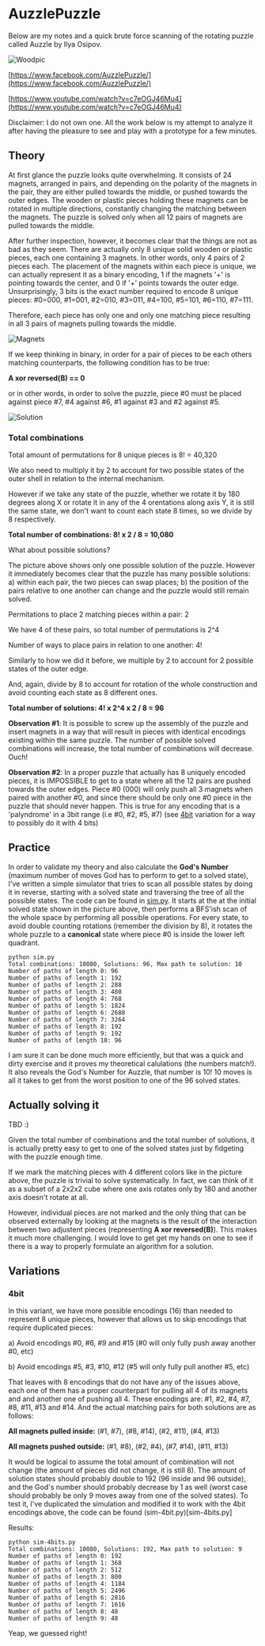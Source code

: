 # AuzzlePuzzle
Below are my notes and a quick brute force scanning of the rotating puzzle called Auzzle by Ilya Osipov.

![Woodpic](woodpic.png)

[https://www.facebook.com/AuzzlePuzzle/](https://www.facebook.com/AuzzlePuzzle/)

[https://www.youtube.com/watch?v=c7eOGJ46Mu4](https://www.youtube.com/watch?v=c7eOGJ46Mu4)

Disclaimer: I do not own one. All the work below is my attempt to analyze it after having the pleasure to see and play with a prototype for a few minutes.

## Theory
At first glance the puzzle looks quite overwhelming. It consists of 24 magnets, arranged in pairs, and depending on the polarity of the magnets in the pair, they are either pulled towards the middle, or pushed towards the outer edges. The wooden or plastic pieces holding these magnets can be rotated in multiple directions, constantly changing the matching between the magnets. The puzzle is solved only when all 12 pairs of magnets are pulled towards the middle.

After further inspection, however, it becomes clear that the things are not as bad as they seem. There are actually only 8 unique solid wooden or plastic pieces, each one containing 3 magnets. In other words, only 4 pairs of 2 pieces each. The placement of the magnets within each piece is unique, we can actually represent it as a binary encoding, 1 if the magnets '+' is pointing towards the center, and 0 if '+' points towards the outer edge. Unsurprisingly, 3 bits is the exact number required to encode 8 unique pieces: #0=000, #1=001, #2=010, #3=011, #4=100, #5=101, #6=110, #7=111.

Therefore, each piece has only one and only one matching piece resulting in all 3 pairs of magnets pulling towards the middle.

![Magnets](magnets.jpg)

If we keep thinking in binary, in order for a pair of pieces to be each others matching counterparts, the following condition has to be true:

**A xor reversed(B) == 0**

or in other words, in order to solve the puzzle, piece #0 must be placed against piece #7, #4 against #6, #1 against #3 and #2 against #5.

![Solution](solution.jpg)

### Total combinations

Total amount of permutations for 8 unique pieces is 8! = 40,320

We also need to multiply it by 2 to account for two possible states of the outer shell in relation to the internal mechanism.

However if we take any state of the puzzle, whether we rotate it by 180 degrees along X or rotate it in any of the 4 orentations along axis Y, it is still the same state, we don't want to count each state 8 times, so we divide by 8 respectively.

**Total number of combinations: 8! x 2 / 8 = 10,080**

What about possible solutions?

The picture above shows only one possible solution of the puzzle. However it immediately becomes clear that the puzzle has many possible solutions: a) within each pair, the two pieces can swap places; b) the position of the pairs relative to one another can change and the puzzle would still remain solved. 

Permitations to place 2 matching pieces within a pair: 2

We have 4 of these pairs, so total number of permutations is 2^4

Number of ways to place pairs in relation to one another: 4!

Similarly to how we did it before, we multiple by 2 to account for 2 possible states of the outer edge.

And, again, divide by 8 to account for rotation of the whole construction and avoid counting each state as 8 different ones.

**Total number of solutions: 4! x 2^4 x 2 / 8 = 96**

**Observation #1**: It is possible to screw up the assembly of the puzzle and insert magnets in a way that will result in pieces with identical encodings existing within the same puzzle. The number of possible solved combinations will increase, the total number of combinations will decrease. Ouch!

**Observation #2**: In a proper puzzle that actually has 8 uniquely encoded pieces, it is IMPOSSIBLE to get to a state where all the 12 pairs are pushed towards the outer edges. Piece #0 (000) will only push all 3 magnets when paired with another #0, and since there should be only one #0 piece in the puzzle that should never happen. This is true for any encoding that is a 'palyndrome' in a 3bit range (i.e #0, #2, #5, #7) (see [4bit](#4bit) variation for a way to possibly do it with 4 bits)

## Practice

In order to validate my theory and also calculate the **God's Number** (maximum number of moves God has to perform to get to a solved state), I've written a simple simulator that tries to scan all possible states by doing it in reverse, starting with a solved state and traversing the tree of all the possible states. The code can be found in [sim.py](sim.py). It starts at the at the initial solved state shown in the picture above, then performs a BFS'ish scan of the whole space by performing all possible operations. For every state, to avoid double counting rotations (remember the division by 8), it rotates the whole puzzle to a **canonical** state where piece #0 is inside the lower left quadrant. 

```
python sim.py
Total combinations: 10080, Solutions: 96, Max path to solution: 10
Number of paths of length 0: 96
Number of paths of length 1: 192
Number of paths of length 2: 288
Number of paths of length 3: 480
Number of paths of length 4: 768
Number of paths of length 5: 1824
Number of paths of length 6: 2688
Number of paths of length 7: 3264
Number of paths of length 8: 192
Number of paths of length 9: 192
Number of paths of length 10: 96
```
I am sure it can be done much more efficiently, but that was a quick and dirty exercise and it proves my theoretical calulations (the numbers match!). It also reveals the God's Number for Auzzle, that number is 10! 10 moves is all it takes to get from the worst position to one of the 96 solved states.

## Actually solving it

TBD :)

Given the total number of combinations and the total number of solutions, it is actually pretty easy to get to one of the solved states just by fidgeting with the puzzle enough time.

If we mark the matching pieces with 4 different colors like in the picture above, the puzzle is trivial to solve systematically. In fact, we can think of it as a subset of a 2x2x2 cube where one axis rotates only by 180 and another axis doesn't rotate at all. 

However, individual pieces are not marked and the only thing that can be observed externally by looking at the magnets is the result of the interaction between two adjustent pieces (representing **A xor reversed(B)**). This  makes it much more challenging. I would love to get get my hands on one to see if there is a way to properly formulate an algorithm for a solution.

## Variations

### 4bit

In this variant, we have more possible encodings (16) than needed to represent 8 unique pieces, however that allows us to skip encodings that require duplicated pieces:

a) Avoid encodings #0, #6, #9 and #15 (#0 will only fully push away another #0, etc)

b) Avoid encodings #5, #3, #10, #12 (#5 will only fully pull another #5, etc)

That leaves with 8 encodings that do not have any of the issues above, each one of them has a proper counterpart for pulling all 4 of its magnets and and another one of pushing all 4. These encodings are: #1, #2, #4, #7, #8, #11, #13 and #14. And the actual matching pairs for both solutions are as follows:
 
**All magnets pulled inside:** (#1, #7), (#8, #14), (#2, #11), (#4, #13)

**All magnets pushed outside:** (#1, #8), (#2, #4), (#7, #14), (#11, #13)

It would be logical to assume the total amount of combination will not change (the amount of pieces did not change, it is still 8). The amount of solution states should probably double to 192 (96 inside and 96 outside), and the God's number should probably decrease by 1 as well (worst case should probably be only 9 moves away from one of the solved states). To test it, I've duplicated the simulation and modified it to work with the 4bit encodings above, the code can be found (sim-4bit.py)[sim-4bits.py]

Results:
```
python sim-4bits.py
Total combinations: 10080, Solutions: 192, Max path to solution: 9
Number of paths of length 0: 192
Number of paths of length 1: 368
Number of paths of length 2: 512
Number of paths of length 3: 800
Number of paths of length 4: 1184
Number of paths of length 5: 2496
Number of paths of length 6: 2816
Number of paths of length 7: 1616
Number of paths of length 8: 48
Number of paths of length 9: 48
```

Yeap, we guessed right!